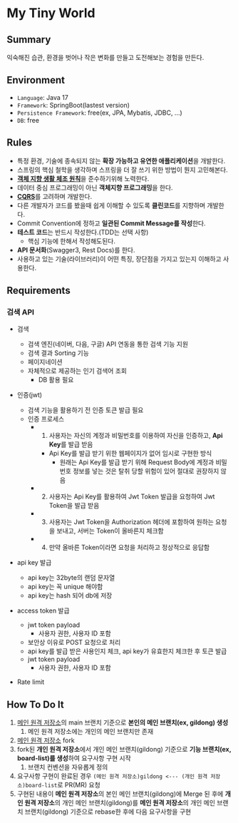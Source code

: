 # My Tiny World

## Summary
익숙해진 습관, 환경을 벗어나 작은 변화를 만들고 도전해보는 경험을 만든다.


## Environment
- `Language`: Java 17
- `Framework`: SpringBoot(lastest version)
- `Persistence Framework`: free(ex, JPA, Mybatis, JDBC, ...)
- `DB`: free


## Rules
- 특정 환경, 기술에 종속되지 않는 **확장 가능하고 유연한 애플리케이션**을 개발한다.
- 스프링의 핵심 철학을 생각하며 스프링을 더 잘 쓰기 위한 방법이 뭔지 고민해본다.
- [**객체 지향 생활 체조 원칙**](https://catsbi.oopy.io/bf003ff6-2912-4714-8ac2-44eeb7becc93)을 준수하기위해 노력한다.
- 데이터 중심 프로그래밍이 아닌 **객체지향 프로그래밍**을 한다.
- [**CQRS**](https://learn.microsoft.com/ko-kr/azure/architecture/patterns/cqrs)를 고려하며 개발한다.
- 다른 개발자가 코드를 봤을때 쉽게 이해할 수 있도록 **클린코드**를 지향하며 개발한다.
- Commit Convention에 정하고 **일관된 Commit Message를 작성**한다.
- **테스트 코드**는 반드시 작성한다.(TDD는 선택 사항)
    - 핵심 기능에 한해서 작성해도된다.
- **API 문서화**(Swagger3, Rest Docs)를 한다.
- 사용하고 있는 기술(라이브러리)이 어떤 특징, 장단점을 가지고 있는지 이해하고 사용한다.


## Requirements
### 검색 API
- 검색
   - 검색 엔진(네이버, 다음, 구글) API 연동을 통한 검색 기능 지원
   - 검색 결과 Sorting 기능
   - 페이지네이션
   - 자체적으로 제공하는 인기 검색어 조회 
     - DB 활용 필요


- 인증(jwt)
  - 검색 기능을 활용하기 전 인증 토큰 발급 필요
  - 인증 프로세스 
    - 1. 사용자는 자신의 계정과 비밀번호를 이용하여 자신을 인증하고, **Api Key**를 발급 받음
        - Api Key를 발급 받기 위한 웹페이지가 없어 임시로 구현한 방식
          - 원래는 Api Key를 발급 받기 위해 Request Body에 계정과 비밀번호 정보를 넣는 것은 탈취 당할 위험이 있어 절대로 권장하지 않음
    - 2. 사용자는 Api Key를 활용하여 Jwt Token 발급을 요청하여 Jwt Token을 발급 받음 
    - 3. 사용자는 Jwt Token을 Authorization 헤더에 포함하여 원하는 요청을 보내고, 서버는 Token이 올바른지 체크함
    - 4. 만약 올바른 Token이라면 요청을 처리하고 정상적으로 응답함
  
- api key 발급 
  - api key는 32byte의 랜덤 문자열
  - api key는 꼭 unique 해야함
  - api key는 hash 되어 db에 저장

- access token 발급
  - jwt token payload 
    - 사용자 권한, 사용자 ID 포함
  - 보안상 이유로 POST 요청으로 처리
  - api key를 발급 받은 사용인지 체크, api key가 유효한지 체크한 후 토큰 발급
  - jwt token payload 
    - 사용자 권한, 사용자 ID 포함

- Rate limit

## How To Do It
1. [메인 원격 저장소](https://github.com/learn-a-thon/my-tiny-world)의 main 브랜치 기준으로 **본인의 메인 브랜치(ex, gildong) 생성** 
    1) 메인 원격 저장소에는 개인의 메인 브랜치만 존재
2. [메인 원격 저장소](https://github.com/learn-a-thon/my-tiny-world) fork
3. fork된 **개인 원격 저장소**에서 개인 메인 브랜치(gildong) 기준으로 **기능 브랜치(ex, board-list)를 생성**하여 요구사항 구현 시작 
    1) 브랜치 컨벤션을 자유롭게 정의
4. 요구사항 구현이 완료된 경우 `(메인 원격 저장소)gildong <--- (개인 원격 저장소)board-list`로 PR(MR) 요청
5. 구현된 내용이 **메인 원격 저장소**의 본인 메인 브랜치(gildong)에 Merge 된 후에 **개인 원격 저장소**의 개인 메인 브랜치(gildong)를 **메인 원격 저장소**의 개인 메인 브랜치 브랜치(gildong) 기준으로 rebase한 후에 다음 요구사항을 구현

